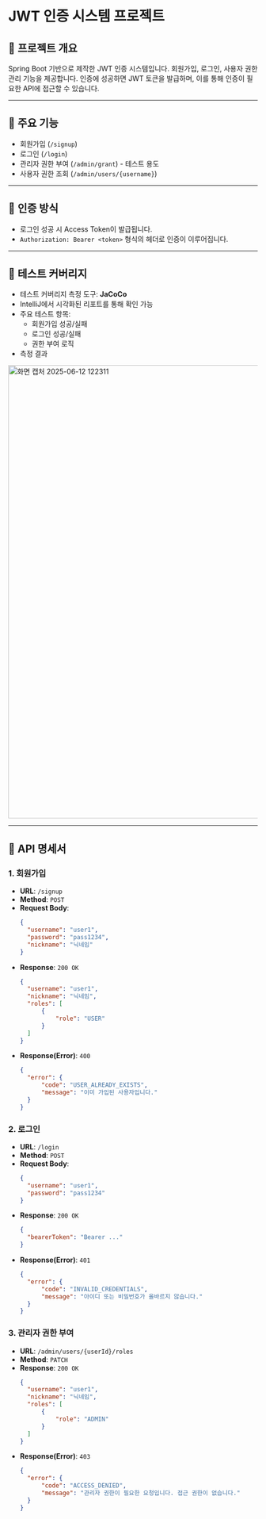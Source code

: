 # JWT 인증 시스템 프로젝트

## 📌 프로젝트 개요

Spring Boot 기반으로 제작한 JWT 인증 시스템입니다. 회원가입, 로그인, 사용자 권한 관리 기능을 제공합니다. 인증에 성공하면 JWT 토큰을 발급하며, 이를 통해 인증이 필요한 API에 접근할 수 있습니다.

---

## 📂 주요 기능

- 회원가입 (`/signup`)
- 로그인 (`/login`)
- 관리자 권한 부여 (`/admin/grant`) - 테스트 용도
- 사용자 권한 조회 (`/admin/users/{username}`)

---

## 🔐 인증 방식

- 로그인 성공 시 Access Token이 발급됩니다.
- `Authorization: Bearer <token>` 형식의 헤더로 인증이 이루어집니다.

---

## 🧪 테스트 커버리지

- 테스트 커버리지 측정 도구: **JaCoCo**
- IntelliJ에서 시각화된 리포트를 통해 확인 가능
- 주요 테스트 항목:
    - 회원가입 성공/실패
    - 로그인 성공/실패
    - 권한 부여 로직
- 측정 결과
<img width="914" alt="화면 캡처 2025-06-12 122311" src="https://github.com/user-attachments/assets/f33f4bea-be40-458e-859c-83df7d446ce4" />


---

## 🔗 API 명세서

### 1. 회원가입

- **URL**: `/signup`
- **Method**: `POST`
- **Request Body**:
  ```json
  {
    "username": "user1",
    "password": "pass1234",
    "nickname": "닉네임"
  }
- **Response**: `200 OK`
  ```json
  {
    "username": "user1",
    "nickname": "닉네임",
    "roles": [
        {
            "role": "USER"
        }
    ]
  }
- **Response(Error)**: `400`
  ```json
  {
    "error": {
        "code": "USER_ALREADY_EXISTS",
        "message": "이미 가입된 사용자입니다."
    }
  }

### 2. 로그인

- **URL**: `/login`
- **Method**: `POST`
- **Request Body**:
  ```json
  {
    "username": "user1",
    "password": "pass1234"
  }
- **Response**: `200 OK`
  ```json
  {
    "bearerToken": "Bearer ..."
  }
- **Response(Error)**: `401`
  ```json
  {
    "error": {
        "code": "INVALID_CREDENTIALS",
        "message": "아이디 또는 비밀번호가 올바르지 않습니다."
    }
  }

### 3. 관리자 권한 부여

- **URL**: `/admin/users/{userId}/roles`
- **Method**: `PATCH`
- **Response**: `200 OK`
  ```json
  {
    "username": "user1",
    "nickname": "닉네임",
    "roles": [
        {
            "role": "ADMIN"
        }
    ]
  }
- **Response(Error)**: `403`
  ```json
  {
    "error": {
        "code": "ACCESS_DENIED",
        "message": "관리자 권한이 필요한 요청입니다. 접근 권한이 없습니다."
    }
  }
